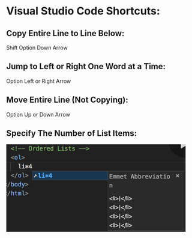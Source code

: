 # Visual Studio Code Shortcuts:  

## Copy Entire Line to Line Below:  
Shift Option Down Arrow  

## Jump to Left or Right One Word at a Time:  
Option Left or Right Arrow  

## Move Entire Line (Not Copying):  
Option Up or Down Arrow  

## Specify The Number of List Items:  
![](Images/2020-01-30-13-25-51.png)  





  


